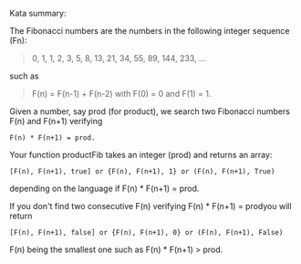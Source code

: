 Kata summary:

The Fibonacci numbers are the numbers in the following integer sequence (Fn):

> 0, 1, 1, 2, 3, 5, 8, 13, 21, 34, 55, 89, 144, 233, ...

such as

> F(n) = F(n-1) + F(n-2) with F(0) = 0 and F(1) = 1.

Given a number, say prod (for product), we search two Fibonacci numbers F(n) and F(n+1) verifying

```
F(n) * F(n+1) = prod.
```

Your function productFib takes an integer (prod) and returns an array:
```
[F(n), F(n+1), true] or {F(n), F(n+1), 1} or (F(n), F(n+1), True)
```
depending on the language if F(n) * F(n+1) = prod.

If you don't find two consecutive F(n) verifying F(n) * F(n+1) = prodyou will return

```
[F(n), F(n+1), false] or {F(n), F(n+1), 0} or (F(n), F(n+1), False)
```

F(n) being the smallest one such as F(n) * F(n+1) > prod.